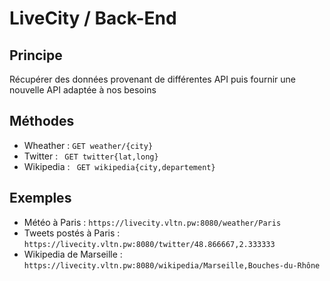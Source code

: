# LiveCity / Back-End

## Principe

Récupérer des données provenant de différentes API puis fournir une nouvelle API
adaptée à nos besoins

## Méthodes

- Wheather : ```GET weather/{city}```
- Twitter : ``` GET twitter{lat,long}```
- Wikipedia : ``` GET wikipedia{city,departement}```

## Exemples

- Météo à Paris : ```https://livecity.vltn.pw:8080/weather/Paris```
- Tweets postés à Paris : ```https://livecity.vltn.pw:8080/twitter/48.866667,2.333333```
- Wikipedia de Marseille : ```https://livecity.vltn.pw:8080/wikipedia/Marseille,Bouches-du-Rhône```
